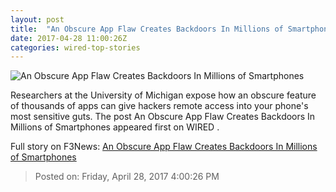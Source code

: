 ```yaml
---
layout: post
title:  "An Obscure App Flaw Creates Backdoors In Millions of Smartphones"
date: 2017-04-28 11:00:26Z
categories: wired-top-stories
---
```


![An Obscure App Flaw Creates Backdoors In Millions of Smartphones](https://www.wired.com/wp-content/uploads/2017/04/OpenPort-HP-1200x630-e1493334233774.jpg)

Researchers at the University of Michigan expose how an obscure feature of thousands of apps can give hackers remote access into your phone's most sensitive guts. The post An Obscure App Flaw Creates Backdoors In Millions of Smartphones appeared first on WIRED .


Full story on F3News: [An Obscure App Flaw Creates Backdoors In Millions of Smartphones](http://www.f3nws.com/n/GfRSW)

> Posted on: Friday, April 28, 2017 4:00:26 PM

